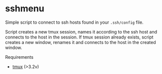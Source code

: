 # sshmenu
Simple script to connect to ssh hosts found in your `.ssh/config` file.

Script creates a new tmux session, names it according to the ssh host and connects to the host in the session. If tmux session already exists, script creates a new window, renames it and connects to the host in the created window.

Requirements
 - [tmux](https://github.com/tmux/tmux/wiki) (>3.2v)
